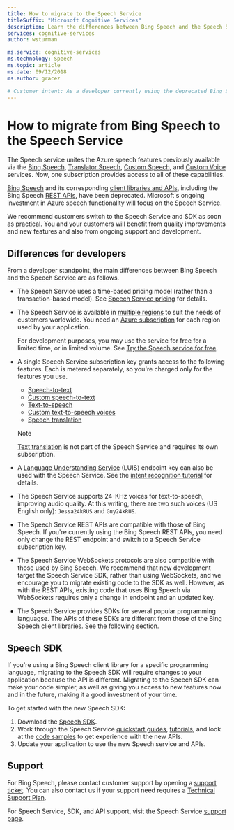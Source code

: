 ```yaml
---
title: How to migrate to the Speech Service
titleSuffix: "Microsoft Cognitive Services"
description: Learn the differences between Bing Speech and the Speech Service from a developer standpoint and migrate your application to use the Speech Service.
services: cognitive-services
author: wsturman

ms.service: cognitive-services
ms.technology: Speech
ms.topic: article
ms.date: 09/12/2018
ms.author: gracez

# Customer intent: As a developer currently using the deprecated Bing Speech, I want to learn the differences between Bing Speech and the Speech Service so that I can migrate my application to the Speech Service.
---
```


# How to migrate from Bing Speech to the Speech Service

The Speech service unites the Azure speech features previously available via the [Bing Speech](https://docs.microsoft.com/azure/cognitive-services/speech/home), [Translator Speech](https://docs.microsoft.com/azure/cognitive-services/translator-speech/), [Custom Speech](https://docs.microsoft.com/azure/cognitive-services/custom-speech-service/cognitive-services-custom-speech-home), and [Custom Voice](http://customvoice.ai/) services. Now, one subscription provides access to all of these capabilities.

[Bing Speech](https://docs.microsoft.com/azure/cognitive-services/speech/home) and its corresponding [client libraries and APIs](https://docs.microsoft.com/azure/cognitive-services/speech/getstarted/getstartedclientlibraries), including the Bing Speech [REST APIs](https://docs.microsoft.com/azure/cognitive-services/speech/getstarted/getstartedrest), have been deprecated. Microsoft's ongoing investment in Azure speech functionality will focus on the Speech Service. 

We recommend customers switch to the Speech Service and SDK as soon as practical. You and your customers will benefit from quality improvements and new features and also from ongoing support and development.

## Differences for developers

From a developer standpoint, the main differences between Bing Speech and the Speech Service are as follows.

* The Speech Service uses a time-based pricing model (rather than a transaction-based model). See [Speech Service pricing](https://azure.microsoft.com/pricing/details/cognitive-services/speech-services/) for details.

* The Speech Service is available in [multiple regions](regions.md) to suit the needs of customers worldwide. You need an [Azure subscription](https://docs.microsoft.com/azure/cognitive-services/welcome) for each region used by your application.

    For development purposes, you may use the service for free for a limited time, or in limited volume. See [Try the Speech service for free](get-started.md).

* A single Speech Service subscription key grants access to the following features. Each is metered separately, so you're charged only for the features you use.

    * [Speech-to-text](speech-to-text.md)
    * [Custom speech-to-text](https://cris.ai/CustomSpeech)
    * [Text-to-speech](text-to-speech.md)
    * [Custom text-to-speech voices](https://cris.ai/CustomVoice)
    * [Speech translation](speech-translation.md)

    > [!NOTE]
    > [Text translation](https://docs.microsoft.com/azure/cognitive-services/translator/translator-info-overview) is not part of the Speech Service and requires its own subscription.

* A [Language Understanding Service](https://docs.microsoft.com/azure/cognitive-services/luis/) (LUIS) endpoint key can also be used with the Speech Service. See the [intent recognition tutorial](how-to-recognize-intents-from-speech-csharp.md) for details.

* The Speech Service supports 24-KHz voices for text-to-speech, improving audio quality. At this writing, there are two such voices (US English only): `Jessa24kRUS` and `Guy24kRUS`.

* The Speech Service REST APIs are compatible with those of Bing Speech. If you're currently using the Bing Speech REST APIs, you need only change the REST endpoint and switch to a Speech Service subscription key.

* The Speech Service WebSockets protocols are also compatible with those used by Bing Speech. We recommend that new development target the Speech Service SDK, rather than using WebSockets, and we encourage you to migrate existing code to the SDK as well. However, as with the REST APIs, existing code that uses Bing Speech via WebSockets requires only a change in endpoint and an updated key.

* The Speech Service provides SDKs for several popular programming languagse. The APIs of these SDKs are different from those of the Bing Speech client libraries. See the following section.

## Speech SDK

If you're using a Bing Speech client library for a specific programming language, migrating to the Speech SDK will require changes to your application because the API is different. Migrating to the Speech SDK can make your code simpler, as well as giving you access to new features now and in the future, making it a good investment of your time.

To get started with the new Speech SDK:

1. Download the [Speech SDK](speech-sdk.md).
1. Work through the Speech Service [quickstart guides](quickstart-csharp-dotnet-windows.md), [tutorials](how-to-recognize-intents-from-speech-csharp.md), and look at the [code samples](samples.md) to get experience with the new APIs.
1. Update your application to use the new Speech service and APIs.

## Support

For Bing Speech, please contact customer support by opening a [support ticket](https://ms.portal.azure.com/#blade/Microsoft_Azure_Support/HelpAndSupportBlade/newsupportrequest). You can also contact us if your support need requires a [Technical Support Plan](https://azure.microsoft.com/support/plans/).

For Speech Service, SDK, and API support, visit the Speech Service [support page](support.md).
